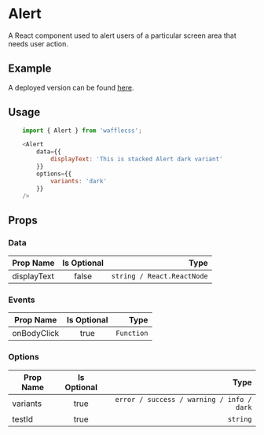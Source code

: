 # Alert

A React component used to alert users of a particular screen area that needs user action.

## Example

A deployed version can be found [here](https://wafflecss-jithinqw.vercel.app/?path=/docs/alert--alert-intraction).

## Usage

```javascript
    import { Alert } from 'wafflecss';

    <Alert
        data={{
            displayText: 'This is stacked Alert dark variant'  
        }}
        options={{
            variants: 'dark'
        }}
    />
```

## Props

### Data
| Prop Name   |Is Optional    |  Type |
|----------|:-------------:|------:|
| displayText |  false |  `string / React.ReactNode` |

### Events

| Prop Name   |      Is Optional       |  Type |
|----------|:-------------:|------:|
| onBodyClick |  true | `Function` |

### Options

| Prop Name   |      Is Optional      |  Type |
|----------|:-------------:|------:|
| variants |  true | `error / success / warning / info / dark` |
| testId |    true   |   `string` |
